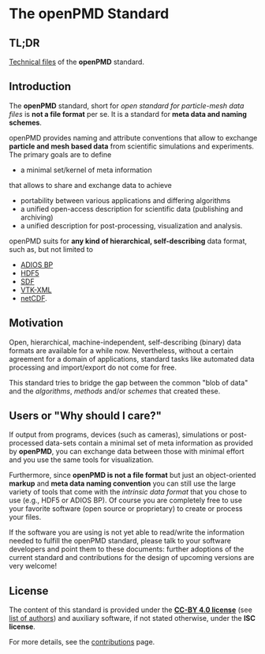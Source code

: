 The openPMD Standard
======================


TL;DR
-----

[Technical files](STANDARD.md) of the **openPMD** standard.


Introduction
------------

The **openPMD** standard, short for
  *open standard for particle-mesh data files*
is **not a file format** per se.
It is a standard for **meta data and naming schemes**.

openPMD provides naming and attribute conventions that allow to exchange
**particle and mesh based data** from scientific simulations and experiments.
The primary goals are to define

  - a minimal set/kernel of meta information

that allows to share and exchange data to achieve

  - portability between various applications and differing algorithms
  - a unified open-access description for scientific data (publishing and archiving)
  - a unified description for post-processing, visualization and analysis.

openPMD suits for **any kind of hierarchical, self-describing** data format,
such as, but not limited to

  - [ADIOS BP](https://www.olcf.ornl.gov/center-projects/adios/)
  - [HDF5](http://hdfgroup.org/HDF5/)
  - [SDF](http://ccpforge.cse.rl.ac.uk/gf/project/epoch/)
  - [VTK-XML](http://www.vtk.org/VTK/img/file-formats.pdf)
  - [netCDF](http://www.unidata.ucar.edu/software/netcdf/).


Motivation
----------

Open, hierarchical, machine-independent, self-describing (binary) data formats
are available for a while now. Nevertheless, without a certain agreement for
a domain of applications, standard tasks like automated data processing and
import/export do not come for free.

This standard tries to bridge the gap between the common "blob of data"
and the *algorithms*, *methods* and/or *schemes* that created these.


Users or "Why should I care?"
-----------------------------

If output from programs, devices (such as cameras), simulations or
post-processed data-sets contain a minimal set of meta information as provided
by **openPMD**, you can exchange data between those with minimal effort and you
use the same tools for visualization.

Furthermore, since **openPMD is not a file format** but just an object-oriented
**markup** and **meta data naming convention** you can still use the large
variety of tools that come with the *intrinsic data format* that you chose
to use (e.g., HDF5 or ADIOS BP). Of course you are completely free to use your
favorite software (open source or proprietary) to create or process your files.

If the software you are using is not yet able to read/write the information
needed to fulfill the openPMD standard, please talk to your software developers
and point them to these documents: further adoptions of the current standard
and contributions for the design of upcoming versions are very welcome!


License
-------

The content of this standard is provided under the
[**CC-BY 4.0 license**](http://creativecommons.org/licenses/by/4.0/)
(see [list of authors](AUTHORS.md))
and auxiliary software, if not stated otherwise, under the **ISC license**.

For more details, see the [contributions](CONTRIBUTING.md) page.
